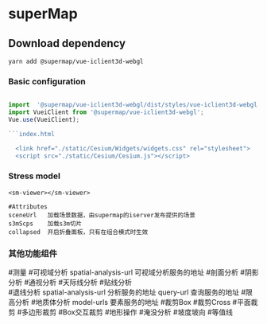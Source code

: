 # superMap

## Download dependency
```
yarn add @supermap/vue-iclient3d-webgl
```

### Basic configuration 
```main.js

import  '@supermap/vue-iclient3d-webgl/dist/styles/vue-iclient3d-webgl.min.css';
import VueiClient from '@supermap/vue-iclient3d-webgl';
Vue.use(VueiClient);

```index.html

  <link href="./static/Cesium/Widgets/widgets.css" rel="stylesheet">
  <script src="./static/Cesium/Cesium.js"></script>

```

### Stress model
```
<sm-viewer></sm-viewer>

#Attributes
sceneUrl   加载场景数据，由supermap的iserver发布提供的场景
s3mScps    加载s3m切片
collapsed  开启折叠面板，只有在组合模式时生效
```

### 其他功能组件
 #测量           <sm3d-measure></sm3d-measure>
 #可视域分析      <sm3d-viewshed :spatial-analysis-url="spatialAnalysisUrl"></sm3d-viewshed>
                  spatial-analysis-url   可视域分析服务的地址
 #剖面分析        <sm3d-profile></sm3d-profile>
 #阴影分析        <sm3d-shadowquery></sm3d-shadowquery>
 #通视分析        <sm3d-sightline></sm3d-sightline>
 #天际线分析      <sm3d-skyline></sm3d-skyline>
 #贴线分析        <sm3d-on-line-analysis></sm3d-on-line-analysis>    
 #退线分析        <sm3d-back-line-analysis :spatial-analysis-url="spatialAnalysisUrl" :query-url="queryUrl"></sm3d-back-line-analysis>
                  spatial-analysis-url  分析服务的地址
                  query-url             查询服务的地址
 #限高分析        <sm-scene-limitheightanalysis></sm-scene-limitheightanalysis>
 #地质体分析      <sm3d-geologic-body-analysis :model-urls="modelUrls"></sm3d-geologic-body-analysis>
                  model-urls    要素服务的地址
 #裁剪Box         <sm3d-clip-box ></sm3d-clip-box>
 #裁剪Cross       <sm3d-clip-cross ></sm3d-clip-cross>
 #平面裁剪        <sm3d-clip-plane ></sm3d-clip-plane>
 #多边形裁剪      <sm3d-clip-polygon ></sm3d-clip-polygon>
 #Box交互裁剪     <sm3d-clip-box-byeditor></sm3d-clip-box-byeditor>
 #地形操作        <sm3d-terrain-operation ></sm3d-terrain-operation>
 #淹没分析        <sm3d-terrain-flood></sm3d-terrain-flood>
 #坡度坡向        <sm3d-terrain-slope ></sm3d-terrain-slope>
 #等值线          <sm3d-terrain-isoline ></sm3d-terrain-isoline>